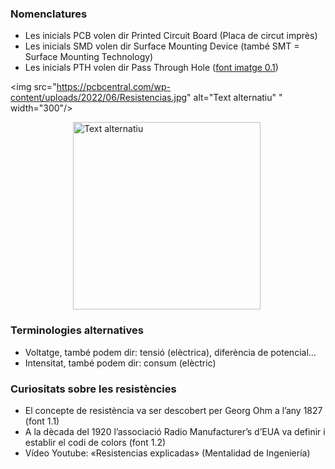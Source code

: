 ### Nomenclatures  
- Les inicials PCB volen dir Printed Circuit Board (Placa de circut imprès)
- Les inicials SMD volen dir Surface Mounting Device (també SMT = Surface Mounting Technology)
- Les inicials PTH volen dir Pass Through Hole ([font imatge 0.1](https://pcbcentral.com/wp-content/uploads/2022/06/Resistencias.jpg))

<img src="https://pcbcentral.com/wp-content/uploads/2022/06/Resistencias.jpg" alt="Text alternatiu" " width="300"/> <br/>

<div style="text-align:left; margin-left:100px;">
  <img src="https://pcbcentral.com/wp-content/uploads/2022/06/Resistencias.jpg" alt="Text alternatiu" " width="300"/>  
</div>

### Terminologies alternatives
- Voltatge, també podem dir: tensió (elèctrica), diferència de potencial...
- Intensitat, també podem dir: consum (elèctric)

### Curiositats sobre les resistències
- El concepte de resistència va ser descobert per Georg Ohm a l’any 1827 (font 1.1)
- A la dècada del 1920 l’associació Radio Manufacturer’s d’EUA va definir i establir el codi de colors (font 1.2)
- Vídeo Youtube: «Resistencias explicadas» (Mentalidad de Ingeniería)
